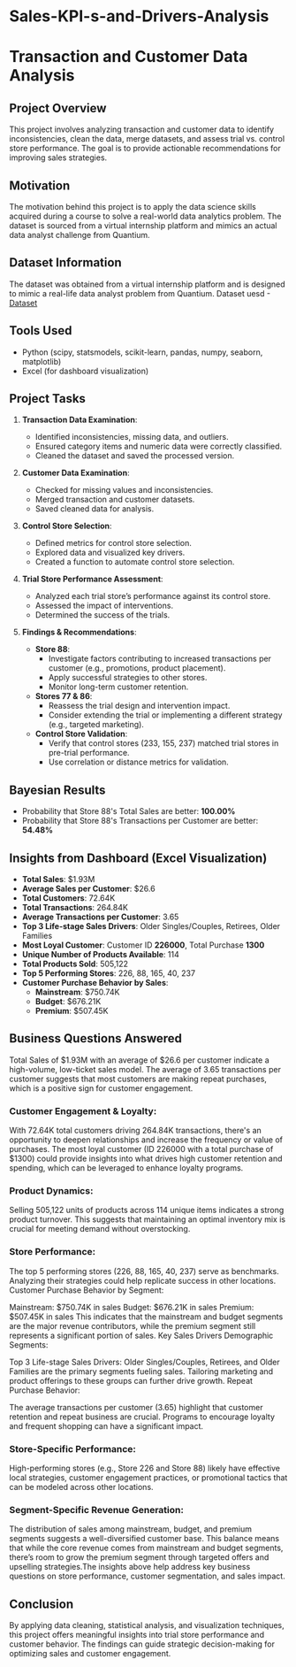 # Sales-KPI-s-and-Drivers-Analysis
# Transaction and Customer Data Analysis

## Project Overview

This project involves analyzing transaction and customer data to identify inconsistencies, clean the data, merge datasets, and assess trial vs. control store performance. The goal is to provide actionable recommendations for improving sales strategies.

## Motivation

The motivation behind this project is to apply the data science skills acquired during a course to solve a real-world data analytics problem. The dataset is sourced from a virtual internship platform and mimics an actual data analyst challenge from Quantium.

## Dataset Information

The dataset was obtained from a virtual internship platform and is designed to mimic a real-life data analyst problem from Quantium.
Dataset uesd
-<a href ='https://github.com/Sammycruz007/Sales-KPI-s-and-Drivers-Analysis/blob/main/QVI_purchase_behaviour.csv'>Dataset</a>

## Tools Used

- Python (scipy, statsmodels, scikit-learn, pandas, numpy, seaborn, matplotlib)
- Excel (for dashboard visualization)

## Project Tasks

1. **Transaction Data Examination**:

   - Identified inconsistencies, missing data, and outliers.
   - Ensured category items and numeric data were correctly classified.
   - Cleaned the dataset and saved the processed version.

2. **Customer Data Examination**:

   - Checked for missing values and inconsistencies.
   - Merged transaction and customer datasets.
   - Saved cleaned data for analysis.

3. **Control Store Selection**:

   - Defined metrics for control store selection.
   - Explored data and visualized key drivers.
   - Created a function to automate control store selection.

4. **Trial Store Performance Assessment**:

   - Analyzed each trial store’s performance against its control store.
   - Assessed the impact of interventions.
   - Determined the success of the trials.

5. **Findings & Recommendations**:

   - **Store 88**:
     - Investigate factors contributing to increased transactions per customer (e.g., promotions, product placement).
     - Apply successful strategies to other stores.
     - Monitor long-term customer retention.
   - **Stores 77 & 86**:
     - Reassess the trial design and intervention impact.
     - Consider extending the trial or implementing a different strategy (e.g., targeted marketing).
   - **Control Store Validation**:
     - Verify that control stores (233, 155, 237) matched trial stores in pre-trial performance.
     - Use correlation or distance metrics for validation.

## Bayesian Results

- Probability that Store 88's Total Sales are better: **100.00%**
- Probability that Store 88's Transactions per Customer are better: **54.48%**

## Insights from Dashboard (Excel Visualization)

- **Total Sales**: \$1.93M
- **Average Sales per Customer**: \$26.6
- **Total Customers**: 72.64K
- **Total Transactions**: 264.84K
- **Average Transactions per Customer**: 3.65
- **Top 3 Life-stage Sales Drivers**: Older Singles/Couples, Retirees, Older Families
- **Most Loyal Customer**: Customer ID **226000**, Total Purchase **1300**
- **Unique Number of Products Available**: 114
- **Total Products Sold**: 505,122
- **Top 5 Performing Stores**: 226, 88, 165, 40, 237
- **Customer Purchase Behavior by Sales**:
  - **Mainstream**: \$750.74K
  - **Budget**: \$676.21K
  - **Premium**: \$507.45K


## Business Questions Answered

Total Sales of $1.93M with an average of $26.6 per customer indicate a high-volume, low-ticket sales model.
The average of 3.65 transactions per customer suggests that most customers are making repeat purchases, which is a positive sign for customer engagement.

### Customer Engagement & Loyalty:

With 72.64K total customers driving 264.84K transactions, there's an opportunity to deepen relationships and increase the frequency or value of purchases.
The most loyal customer (ID 226000 with a total purchase of $1300) could provide insights into what drives high customer retention and spending, which can be leveraged to enhance loyalty programs.

### Product Dynamics:

Selling 505,122 units of products across 114 unique items indicates a strong product turnover. This suggests that maintaining an optimal inventory mix is crucial for meeting demand without overstocking.

### Store Performance:

The top 5 performing stores (226, 88, 165, 40, 237) serve as benchmarks. Analyzing their strategies could help replicate success in other locations.
Customer Purchase Behavior by Segment:

Mainstream: $750.74K in sales
Budget: $676.21K in sales
Premium: $507.45K in sales
This indicates that the mainstream and budget segments are the major revenue contributors, while the premium segment still represents a significant portion of sales.
Key Sales Drivers
Demographic Segments:

Top 3 Life-stage Sales Drivers: Older Singles/Couples, Retirees, and Older Families are the primary segments fueling sales. Tailoring marketing and product offerings to these groups can further drive growth.
Repeat Purchase Behavior:

The average transactions per customer (3.65) highlight that customer retention and repeat business are crucial. Programs to encourage loyalty and frequent shopping can have a significant impact.

### Store-Specific Performance:

High-performing stores (e.g., Store 226 and Store 88) likely have effective local strategies, customer engagement practices, or promotional tactics that can be modeled across other locations.

### Segment-Specific Revenue Generation:

The distribution of sales among mainstream, budget, and premium segments suggests a well-diversified customer base. This balance means that while the core revenue comes from mainstream and budget segments, there’s room to grow the premium segment through targeted offers and upselling strategies.The insights above help address key business questions on store performance, customer segmentation, and sales impact. 

## Conclusion

By applying data cleaning, statistical analysis, and visualization techniques, this project offers meaningful insights into trial store performance and customer behavior. The findings can guide strategic decision-making for optimizing sales and customer engagement.

